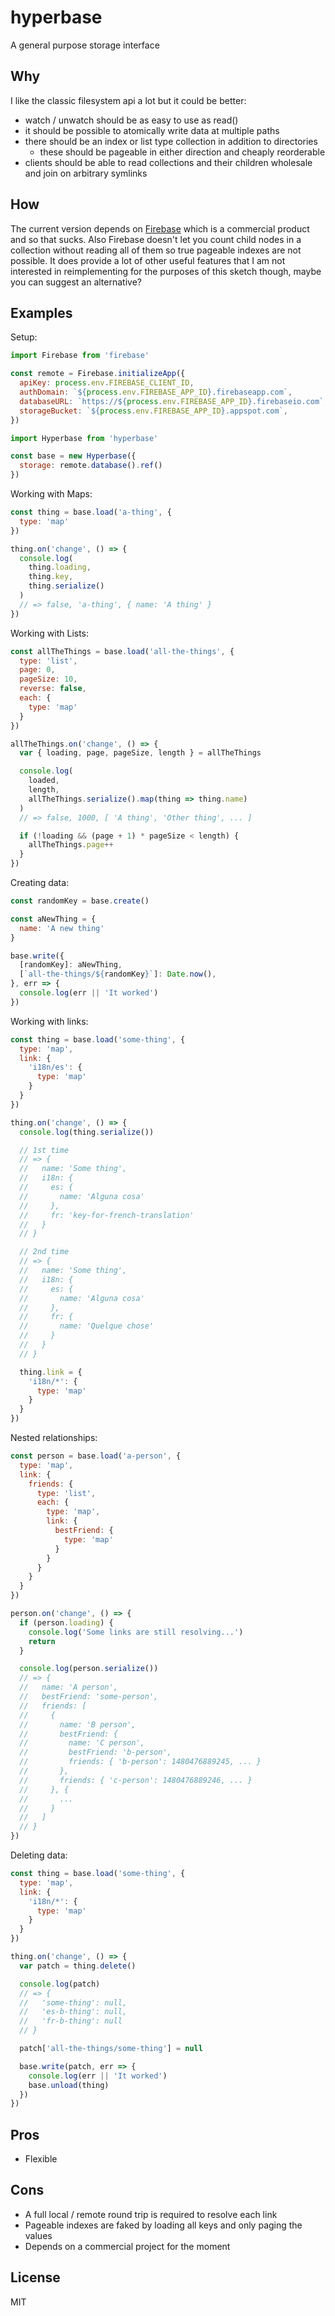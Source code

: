 # hyperbase
A general purpose storage interface

## Why
I like the classic filesystem api a lot but it could be better:
* watch / unwatch should be as easy to use as read()
* it should be possible to atomically write data at multiple paths
* there should be an index or list type collection in addition to directories
  * these should be pageable in either direction and cheaply reorderable
* clients should be able to read collections and their children wholesale and join on arbitrary symlinks

## How
The current version depends on [Firebase](https://firebase.google.com) which is a commercial product and so that sucks. Also Firebase doesn't let you count child nodes in a collection without reading all of them so true pageable indexes are not possible. It does provide a lot of other useful features that I am not interested in reimplementing for the purposes of this sketch though, maybe you can suggest an alternative?

## Examples
Setup:
``` javascript
import Firebase from 'firebase'

const remote = Firebase.initializeApp({
  apiKey: process.env.FIREBASE_CLIENT_ID,
  authDomain: `${process.env.FIREBASE_APP_ID}.firebaseapp.com`,
  databaseURL: `https://${process.env.FIREBASE_APP_ID}.firebaseio.com`,
  storageBucket: `${process.env.FIREBASE_APP_ID}.appspot.com`,
})

import Hyperbase from 'hyperbase'

const base = new Hyperbase({
  storage: remote.database().ref()
})
```

Working with Maps:
``` javascript
const thing = base.load('a-thing', {
  type: 'map'
})

thing.on('change', () => {
  console.log(
    thing.loading,
    thing.key,
    thing.serialize()
  )
  // => false, 'a-thing', { name: 'A thing' }
})
```

Working with Lists:
``` javascript
const allTheThings = base.load('all-the-things', {
  type: 'list',
  page: 0,
  pageSize: 10,
  reverse: false,
  each: {
    type: 'map'
  }
})

allTheThings.on('change', () => {
  var { loading, page, pageSize, length } = allTheThings

  console.log(
    loaded,
    length,
    allTheThings.serialize().map(thing => thing.name)
  )
  // => false, 1000, [ 'A thing', 'Other thing', ... ]

  if (!loading && (page + 1) * pageSize < length) {
    allTheThings.page++
  }
})
```

Creating data:
``` javascript
const randomKey = base.create()

const aNewThing = {
  name: 'A new thing'
}

base.write({
  [randomKey]: aNewThing,
  [`all-the-things/${randomKey}`]: Date.now(),
}, err => {
  console.log(err || 'It worked')
})
```

Working with links:
``` javascript
const thing = base.load('some-thing', {
  type: 'map',
  link: {
    'i18n/es': {
      type: 'map'
    }
  }
})

thing.on('change', () => {
  console.log(thing.serialize())

  // 1st time
  // => {
  //   name: 'Some thing',
  //   i18n: {
  //     es: {
  //       name: 'Alguna cosa'
  //     },
  //     fr: 'key-for-french-translation'
  //   }
  // }

  // 2nd time
  // => {
  //   name: 'Some thing',
  //   i18n: {
  //     es: {
  //       name: 'Alguna cosa'
  //     },
  //     fr: {
  //       name: 'Quelque chose'
  //     }
  //   }
  // }

  thing.link = {
    'i18n/*': {
      type: 'map'
    }
  }
})
```

Nested relationships:
``` javascript
const person = base.load('a-person', {
  type: 'map',
  link: {
    friends: {
      type: 'list',
      each: {
        type: 'map',
        link: {
          bestFriend: {
            type: 'map'
          }
        }
      }
    }
  }
})

person.on('change', () => {
  if (person.loading) {
    console.log('Some links are still resolving...')
    return
  }

  console.log(person.serialize())
  // => {
  //   name: 'A person',
  //   bestFriend: 'some-person',
  //   friends: [
  //     {
  //       name: 'B person',
  //       bestFriend: {
  //         name: 'C person',
  //         bestFriend: 'b-person',
  //         friends: { 'b-person': 1480476889245, ... }
  //       },
  //       friends: { 'c-person': 1480476889246, ... }
  //     }, {
  //       ...
  //     }
  //   ]
  // }
})
```

Deleting data:
``` javascript
const thing = base.load('some-thing', {
  type: 'map',
  link: {
    'i18n/*': {
      type: 'map'
    }
  }
})

thing.on('change', () => {
  var patch = thing.delete()

  console.log(patch)
  // => {
  //   'some-thing': null,
  //   'es-b-thing': null,
  //   'fr-b-thing': null
  // }

  patch['all-the-things/some-thing'] = null

  base.write(patch, err => {
    console.log(err || 'It worked')
    base.unload(thing)
  })
})
```

## Pros
* Flexible

## Cons
* A full local / remote round trip is required to resolve each link
* Pageable indexes are faked by loading all keys and only paging the values
* Depends on a commercial project for the moment

## License
MIT
